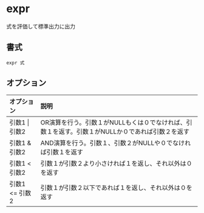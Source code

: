 # expr

式を評価して標準出力に出力

## 書式

```
expr 式
```

## オプション

|オプション|説明|
|:--|:--|
|引数1 \| 引数2|OR演算を行う。引数１がNULLもくは０でなければ、引数１を返す。引数１がNULLか０であれば引数２を返す|
|引数1 & 引数2|AND演算を行う。引数１、引数２がNULLや０でなければ引数１を返す|
|引数1 < 引数2|引数１が引数２より小さければ１を返し、それ以外は０を返す|
|引数1 <= 引数2|引数１が引数２以下であれば１を返し、それ以外は０を返す|
